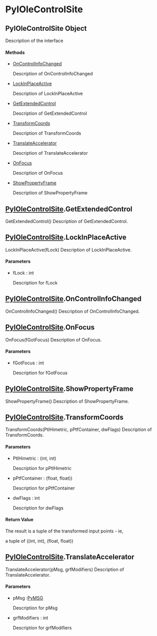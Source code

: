 # PyIOleControlSite

## PyIOleControlSite Object



Description of the interface

#### Methods


  - [OnControlInfoChanged](PyIOleControlSite.md#pyiolecontrolsiteoncontrolinfochanged)

    Description of OnControlInfoChanged&nbsp;

  - [LockInPlaceActive](PyIOleControlSite.md#pyiolecontrolsitelockinplaceactive)

    Description of LockInPlaceActive&nbsp;

  - [GetExtendedControl](PyIOleControlSite.md#pyiolecontrolsitegetextendedcontrol)

    Description of GetExtendedControl&nbsp;

  - [TransformCoords](PyIOleControlSite.md#pyiolecontrolsitetransformcoords)

    Description of TransformCoords&nbsp;

  - [TranslateAccelerator](PyIOleControlSite.md#pyiolecontrolsitetranslateaccelerator)

    Description of TranslateAccelerator&nbsp;

  - [OnFocus](PyIOleControlSite.md#pyiolecontrolsiteonfocus)

    Description of OnFocus&nbsp;

  - [ShowPropertyFrame](PyIOleControlSite.md#pyiolecontrolsiteshowpropertyframe)

    Description of ShowPropertyFrame&nbsp;

## [PyIOleControlSite](#pyiolecontrolsite)\.GetExtendedControl

GetExtendedControl\(\)
Description of GetExtendedControl\.

## [PyIOleControlSite](#pyiolecontrolsite)\.LockInPlaceActive

LockInPlaceActive\(fLock\)
Description of LockInPlaceActive\.

#### Parameters


  - fLock : int

    Description for fLock

## [PyIOleControlSite](#pyiolecontrolsite)\.OnControlInfoChanged

OnControlInfoChanged\(\)
Description of OnControlInfoChanged\.

## [PyIOleControlSite](#pyiolecontrolsite)\.OnFocus

OnFocus\(fGotFocus\)
Description of OnFocus\.

#### Parameters


  - fGotFocus : int

    Description for fGotFocus

## [PyIOleControlSite](#pyiolecontrolsite)\.ShowPropertyFrame

ShowPropertyFrame\(\)
Description of ShowPropertyFrame\.

## [PyIOleControlSite](#pyiolecontrolsite)\.TransformCoords

TransformCoords\(PtlHimetric, pPtfContainer, dwFlags\)
Description of TransformCoords\.

#### Parameters


  - PtlHimetric : \(int, int\)

    Description for pPtlHimetric

  - pPtfContainer : \(float, float\)\)

    Description for pPtfContainer

  - dwFlags : int

    Description for dwFlags

#### Return Value
The result is a tuple of the transformed input points - ie, 

a tuple of \(\(int, int\), \(float, float\)\)

## [PyIOleControlSite](#pyiolecontrolsite)\.TranslateAccelerator

TranslateAccelerator\(pMsg, grfModifiers\)
Description of TranslateAccelerator\.

#### Parameters


  - pMsg :[PyMSG](#pymsg)

    Description for pMsg

  - grfModifiers : int

    Description for grfModifiers